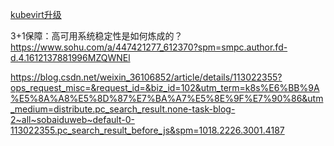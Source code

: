 
[kubevirt升级](https://kubevirt.io/labs/kubernetes/lab3)


3+1保障：高可用系统稳定性是如何炼成的？  https://www.sohu.com/a/447421277_612370?spm=smpc.author.fd-d.4.1612137881996MZQWNEl


https://blog.csdn.net/weixin_36106852/article/details/113022355?ops_request_misc=&request_id=&biz_id=102&utm_term=k8s%E6%BB%9A%E5%8A%A8%E5%8D%87%E7%BA%A7%E5%8E%9F%E7%90%86&utm_medium=distribute.pc_search_result.none-task-blog-2~all~sobaiduweb~default-0-113022355.pc_search_result_before_js&spm=1018.2226.3001.4187

